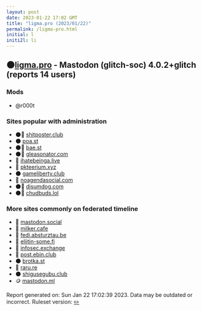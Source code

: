 ```yaml
---
layout: post
date: 2023-01-22 17:02 GMT
title: "ligma.pro (2023/01/22)"
permalink: /ligma-pro.html
initial: l
initi2l: li
---
```


## 🌑[ligma.pro](https://ligma.pro) - Mastodon (glitch-soc) 4.0.2+glitch (reports 14 users)

### Mods
 * @r000t

### Sites popular with administration

* 🌑🧸 [shitposter.club](/shitposter-club.html)
* 🌑 [poa.st](/poa-st.html)
* 🌑🧸 [bae.st](/bae-st.html)
* 🌑🧸 [gleasonator.com](/gleasonator-com.html)
* 🐘 [ihatebeinga.live](/ihatebeinga-live.html)
* 🐘 [pkteerium.xyz](/pkteerium-xyz.html)
* 🌑 [gameliberty.club](/gameliberty-club.html)
* 🐘 [noagendasocial.com](/noagendasocial-com.html)
* 🌑🧸 [djsumdog.com](/djsumdog-com.html)
* 🌑🧸 [chudbuds.lol](/chudbuds-lol.html)

### More sites commonly on federated timeline

* 🐘 [mastodon.social](/mastodon-social.html)
* 🐘 [milker.cafe](/milker-cafe.html)
* 🐘 [fedi.absturztau.be](/fedi-absturztau-be.html)
* 🐘 [eliitin-some.fi](/eliitin-some-fi.html)
* 🐘 [infosec.exchange](/infosec-exchange.html)
* 🐘 [post.ebin.club](/post-ebin-club.html)
* 🌑 [brotka.st](/brotka-st.html)
* 🐘 [raru.re](/raru-re.html)
* 🌑 [shigusegubu.club](/shigusegubu-club.html)
* 🪙 [mastodon.ml](/mastodon-ml.html)

Report generated on: Sun Jan 22 17:02:39 2023. Data may be outdated or incorrect.
Ruleset version: [✏️](/version-pencil)
